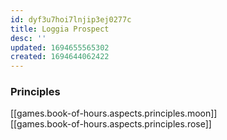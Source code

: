 ```yaml
---
id: dyf3u7hoi7lnjip3ej0277c
title: Loggia Prospect
desc: ''
updated: 1694655565302
created: 1694644062422
---
```



### Principles

[[games.book-of-hours.aspects.principles.moon]]  
[[games.book-of-hours.aspects.principles.rose]]  
